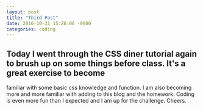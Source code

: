 ```yaml
---
layout: post
title: "Third Post"
date: 2016-10-31 15:26:00 -0600
categories: coding
---
```


## Today I went through the CSS diner tutorial again to brush up on some things before class. It's a great exercise to become
familiar with some basic css knowledge and function. I am also becoming more and more familiar with adding to this blog and
the homework. Coding is even more fun than I expected and I am up for the challenge. Cheers. 
